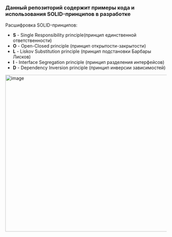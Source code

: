 ### Данный репозиторий содержит примеры кода и использования SOLID-принципов в разработке

Расшифровка SOLID-принципов:
* __S__ - Single Responsibility principle(принцип единственной ответственности)
* __O__ - Open-Closed principle (принцип открытости-закрытости)
* __L__ - Liskov Substitution principle (принцип подстановки Барбары Лисков)
* __I__ - Interface Segregation principle (принцип разделения интерфейсов)
* __D__ - Dependency Inversion principle (принцип инверсии зависимостей)

<img width="692" height="490" alt="image" src="https://github.com/user-attachments/assets/1338356b-82b0-46d6-9940-3d999e46f203" />
